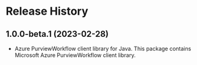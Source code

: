 # Release History

## 1.0.0-beta.1 (2023-02-28)

- Azure PurviewWorkflow client library for Java. This package contains Microsoft Azure PurviewWorkflow client library.

